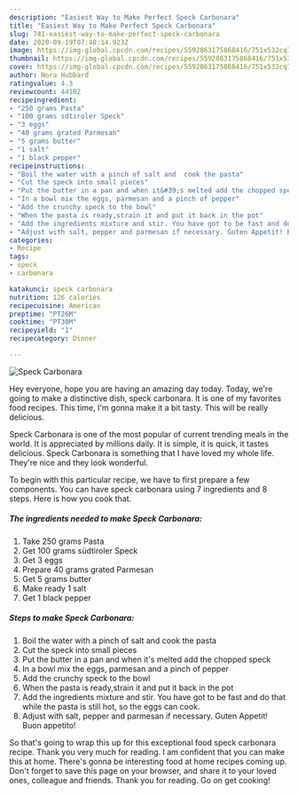 ```yaml
---
description: "Easiest Way to Make Perfect Speck Carbonara"
title: "Easiest Way to Make Perfect Speck Carbonara"
slug: 741-easiest-way-to-make-perfect-speck-carbonara
date: 2020-09-19T07:40:14.923Z
image: https://img-global.cpcdn.com/recipes/5592863175868416/751x532cq70/speck-carbonara-recipe-main-photo.jpg
thumbnail: https://img-global.cpcdn.com/recipes/5592863175868416/751x532cq70/speck-carbonara-recipe-main-photo.jpg
cover: https://img-global.cpcdn.com/recipes/5592863175868416/751x532cq70/speck-carbonara-recipe-main-photo.jpg
author: Nora Hubbard
ratingvalue: 4.3
reviewcount: 44102
recipeingredient:
- "250 grams Pasta"
- "100 grams sdtiroler Speck"
- "3 eggs"
- "40 grams grated Parmesan"
- "5 grams butter"
- "1 salt"
- "1 black pepper"
recipeinstructions:
- "Boil the water with a pinch of salt and  cook the pasta"
- "Cut the speck into small pieces"
- "Put the butter in a pan and when it&#39;s melted add the chopped speck"
- "In a bowl mix the eggs, parmesan and a pinch of pepper"
- "Add the crunchy speck to the bowl"
- "When the pasta is ready,strain it and put it back in the pot"
- "Add the ingredients mixture and stir. You have got to be fast and do that while the pasta is still hot, so the eggs can cook."
- "Adjust with salt, pepper and parmesan if necessary. Guten Appetit! Buon appetito!"
categories:
- Recipe
tags:
- speck
- carbonara

katakunci: speck carbonara 
nutrition: 126 calories
recipecuisine: American
preptime: "PT26M"
cooktime: "PT30M"
recipeyield: "1"
recipecategory: Dinner

---
```



![Speck Carbonara](https://img-global.cpcdn.com/recipes/5592863175868416/751x532cq70/speck-carbonara-recipe-main-photo.jpg)

Hey everyone, hope you are having an amazing day today. Today, we're going to make a distinctive dish, speck carbonara. It is one of my favorites food recipes. This time, I'm gonna make it a bit tasty. This will be really delicious.



Speck Carbonara is one of the most popular of current trending meals in the world. It is appreciated by millions daily. It is simple, it is quick, it tastes delicious. Speck Carbonara is something that I have loved my whole life. They're nice and they look wonderful.


To begin with this particular recipe, we have to first prepare a few components. You can have speck carbonara using 7 ingredients and 8 steps. Here is how you cook that.

<!--inarticleads1-->

##### The ingredients needed to make Speck Carbonara:

1. Take 250 grams Pasta
1. Get 100 grams südtiroler Speck
1. Get 3 eggs
1. Prepare 40 grams grated Parmesan
1. Get 5 grams butter
1. Make ready 1 salt
1. Get 1 black pepper




<!--inarticleads2-->

##### Steps to make Speck Carbonara:

1. Boil the water with a pinch of salt and  cook the pasta
1. Cut the speck into small pieces
1. Put the butter in a pan and when it&#39;s melted add the chopped speck
1. In a bowl mix the eggs, parmesan and a pinch of pepper
1. Add the crunchy speck to the bowl
1. When the pasta is ready,strain it and put it back in the pot
1. Add the ingredients mixture and stir. You have got to be fast and do that while the pasta is still hot, so the eggs can cook.
1. Adjust with salt, pepper and parmesan if necessary. Guten Appetit! Buon appetito!




So that's going to wrap this up for this exceptional food speck carbonara recipe. Thank you very much for reading. I am confident that you can make this at home. There's gonna be interesting food at home recipes coming up. Don't forget to save this page on your browser, and share it to your loved ones, colleague and friends. Thank you for reading. Go on get cooking!
